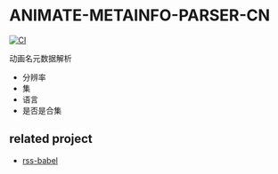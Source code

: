 # ANIMATE-METAINFO-PARSER-CN
[![CI](https://github.com/broven/animate-metainfo-parser-cn/actions/workflows/main.yml/badge.svg)](https://github.com/broven/animate-metainfo-parser-cn/actions/workflows/main.yml)

动画名元数据解析
- 分辨率
- 集
- 语言
- 是否是合集
## related project
- [rss-babel](https://github.com/broven/rss-babel)